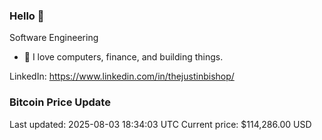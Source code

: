 ### Hello 🤙  

Software Engineering

- 🔭 I love computers, finance, and building things.
  
LinkedIn: https://www.linkedin.com/in/thejustinbishop/  































































































































































































































































































































































































































































































































































































































































































































































































































































































































### Bitcoin Price Update
Last updated: 2025-08-03 18:34:03 UTC
Current price: $114,286.00 USD
